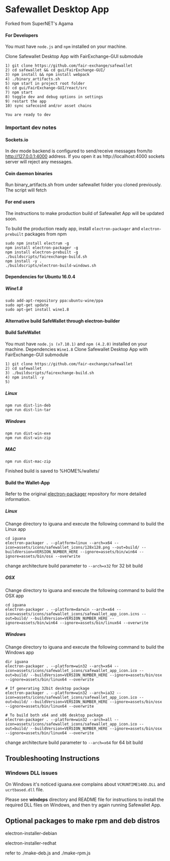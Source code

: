 # Safewallet Desktop App
Forked from SuperNET's Agama

#### For Developers
You must have `node.js` and `npm` installed on your machine.

Clone Safewallet Desktop App with FairExchange-GUI submodule
```shell
1) git clone https://github.com/fair-exchange/safewallet 
2) cd safewallet && cd gui/FairExchange-GUI/
3) npm install && npm install webpack
4) ./binary_artifacts.sh
5) npm start in project root folder
6) cd gui/FairExchange-GUI/react/src
7) npm start
8) toggle dev and debug options in settings
9) restart the app
10) sync safecoind and/or asset chains

You are ready to dev
```

### Important dev notes

#### Sockets.io
In dev mode backend is configured to send/receive messages from/to http://127.0.0.1:4000 address. If you open it as http://localhost:4000 sockets server will reject any messages.

#### Coin daemon binaries
Run binary_artifacts.sh from under safewallet folder you cloned previously. The script will fetch

#### For end users
The instructions to make production build of Safewallet App will be updated soon.

To build the production ready app, install `electron-packager` and `electron-prebuilt` packages from npm
```shell
sudo npm install electrum -g
npm install electron-packager -g
npm install electron-prebuilt -g
./buildscripts/fairexchange-build.sh
npm install -y .
./buildscripts/electron-build-windows.sh
```

#### **Dependencies for Ubuntu 16.0.4**
##### Wine1.8

```shell
sudo add-apt-repository ppa:ubuntu-wine/ppa
sudo apt-get update
sudo apt-get install wine1.8
```

#### **Alternative build SafeWallet through electron-builder**

#### Build SafeWallet
You must have `node.js (v7.10.1)` and `npm (4.2.0)` installed on your machine.
Dependencies `Wine1.8`
Clone Safewallet Desktop App with FairExchange-GUI submodule
```shell
1) git clone https://github.com/fair-exchange/safewallet 
2) cd safewallet
3) ./buildscripts/fairexchange-build.sh
4) npm install -y 
5)
```

##### Linux
#####
```shell
npm run dist-lin-deb
npm run dist-lin-tar
```

##### Windows
#####
```shell
npm run dist-win-exe
npm run dist-win-zip
```

##### MAC
#####
```shell
npm run dist-mac-zip
```

Finished build is saved to %HOME%/wallets/

#### **Build the Wallet-App**
Refer to the original [electron-packager](https://github.com/electron-userland/electron-packager) repository for more detailed information.

##### Linux
Change directory to iguana and execute the following command to build the Linux app
```shell
cd iguana
electron-packager . --platform=linux --arch=x64 --icon=assets/icons/safewallet_icons/128x128.png --out=build/ --buildVersion=VERSION_NUMBER_HERE --ignore=assets/bin/win64 --ignore=assets/bin/osx --overwrite
```
change architecture build parameter to ```--arch=x32``` for 32 bit build

##### OSX
Change directory to iguana and execute the following command to build the OSX app
```shell
cd iguana
electron-packager . --platform=darwin --arch=x64 --icon=assets/icons/safewallet_icons/safewallet_app_icon.icns --out=build/ --buildVersion=VERSION_NUMBER_HERE --ignore=assets/bin/win64 --ignore=assets/bin/linux64 --overwrite
```

##### Windows
Change directory to iguana and execute the following command to build the Windows app
```shell
dir iguana
electron-packager . --platform=win32 --arch=x64 --icon=assets/icons/safewallet_icons/safewallet_app_icon.ico --out=build/ --buildVersion=VERSION_NUMBER_HERE --ignore=assets/bin/osx --ignore=assets/bin/linux64 --overwrite

# If generating 32bit desktop package
electron-packager . --platform=win32 --arch=ia32 --icon=assets/icons/safewallet_icons/safewallet_app_icon.ico --out=build/ --buildVersion=VERSION_NUMBER_HERE --ignore=assets/bin/osx --ignore=assets/bin/linux64 --overwrite

# To build both x64 and x86 desktop package
electron-packager . --platform=win32 --arch=all --icon=assets/icons/safewallet_icons/safewallet_app_icon.ico --out=build/ --buildVersion=VERSION_NUMBER_HERE --ignore=assets/bin/osx --ignore=assets/bin/linux64 --overwrite
```
change architecture build parameter to ```--arch=x64``` for 64 bit build


## Troubleshooting Instructions

### Windows DLL issues
On Windows it's noticed iguana.exe complains about `VCRUNTIME140D.DLL` and `ucrtbased.dll` file.

Please see **windeps** directory and README file for instructions to install the required DLL files on Windows, and then try again running Safewallet App.

## Optional packages to make rpm and deb distros

electron-installer-debian

electron-installer-redhat

refer to ./make-deb.js and ./make-rpm.js
